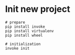 # Init new project

    # prepare
    pip install invoke
    pip install virtualenv
    pip install wheel

    # initialization
    invoke init

